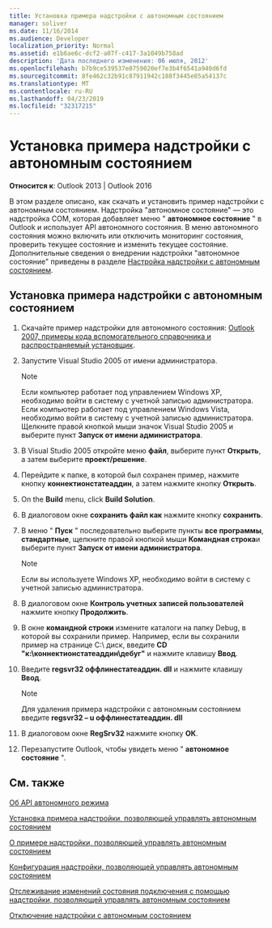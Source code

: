 ```yaml
---
title: Установка примера надстройки с автономным состоянием
manager: soliver
ms.date: 11/16/2014
ms.audience: Developer
localization_priority: Normal
ms.assetid: e1b6ae6c-dcf2-a07f-c417-3a1049b758ad
description: 'Дата последнего изменения: 06 июля, 2012'
ms.openlocfilehash: b7b9ce539537e0759020ef7e3b4f6541a940d6fd
ms.sourcegitcommit: 8fe462c32b91c87911942c188f3445e85a54137c
ms.translationtype: MT
ms.contentlocale: ru-RU
ms.lasthandoff: 04/23/2019
ms.locfileid: "32317215"
---
```

# <a name="installing-the-sample-offline-state-add-in"></a>Установка примера надстройки с автономным состоянием

  
  
**Относится к**: Outlook 2013 | Outlook 2016 
  
В этом разделе описано, как скачать и установить пример надстройки с автономным состоянием. Надстройка "автономное состояние" — это надстройка COM, которая добавляет меню " **автономное состояние** " в Outlook и использует API автономного состояния. В меню автономного состояния можно включить или отключить мониторинг состояния, проверить текущее состояние и изменить текущее состояние. Дополнительные сведения о внедрении надстройки "автономное состояние" приведены в разделе [Настройка надстройки с автономным состоянием](setting-up-an-offline-state-add-in.md).
  
## <a name="install-the-sample-offline-state-add-in"></a>Установка примера надстройки с автономным состоянием

1. Скачайте пример надстройки для автономного состояния: [Outlook 2007, примеры кода вспомогательного справочника и распространяемый установщик](https://www.microsoft.com/en-us/download/details.aspx?id=24102).
    
2. Запустите Visual Studio 2005 от имени администратора.
    
    > [!NOTE]
    > Если компьютер работает под управлением Windows XP, необходимо войти в систему с учетной записью администратора. Если компьютер работает под управлением Windows Vista, необходимо войти в систему с учетной записью администратора. Щелкните правой кнопкой мыши значок Visual Studio 2005 и выберите пункт **Запуск от имени администратора**. 
  
3. В Visual Studio 2005 откройте меню **файл**, выберите пункт **Открыть**, а затем выберите **проект/решение**.
    
4. Перейдите к папке, в которой был сохранен пример, нажмите кнопку **коннектионстатеаддин**, а затем нажмите кнопку **Открыть**.
    
5. On the **Build** menu, click **Build Solution**.
    
6. В диалоговом окне **сохранить файл как** нажмите кнопку **сохранить**.
    
7. В меню " **Пуск** " последовательно выберите пункты **все программы**, **стандартные**, щелкните правой кнопкой мыши **Командная строка**и выберите пункт **Запуск от имени администратора**.
    
    > [!NOTE]
    > Если вы используете Windows XP, необходимо войти в систему с учетной записью администратора. 
  
8. В диалоговом окне **Контроль учетных записей пользователей** нажмите кнопку **Продолжить**.
    
9. В окне **командной строки** измените каталоги на папку Debug, в которой вы сохранили пример. Например, если вы сохранили пример на странице C:\ диск, введите **CD "к:\коннектионстатеаддин\дебуг"** и нажмите клавишу **Ввод**. 
    
10. Введите **regsvr32 оффлинестатеаддин. dll** и нажмите клавишу **Ввод**. 
    
    > [!NOTE]
    > Для удаления примера надстройки с автономным состоянием введите **regsvr32 – u оффлинестатеаддин. dll**
  
11. В диалоговом окне **RegSrv32** нажмите кнопку **ОК**.
    
12. Перезапустите Outlook, чтобы увидеть меню " **автономное состояние** ". 
    
## <a name="see-also"></a>См. также



[Об API автономного режима](about-the-offline-state-api.md)
  
[Установка примера надстройки, позволяющей управлять автономным состоянием](installing-the-sample-offline-state-add-in.md)
  
[О примере надстройки, позволяющей управлять автономным состоянием](about-the-sample-offline-state-add-in.md)
  
[Конфигурация надстройки, позволяющей управлять автономным состоянием](setting-up-an-offline-state-add-in.md)
  
[Отслеживание изменений состояния подключения с помощью надстройки, позволяющей управлять автономным состоянием](monitoring-connection-state-changes-using-an-offline-state-add-in.md)
  
[Отключение надстройки с автономным состоянием](disconnecting-an-offline-state-add-in.md)

